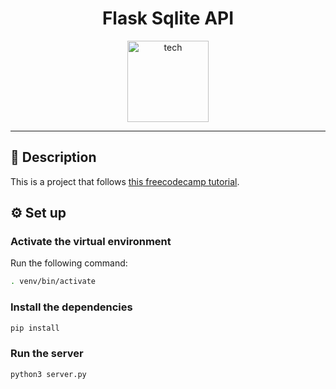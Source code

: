 <div align="center">
  <h1 align="center">Flask Sqlite API</h1>
  
  <img height="130" src="https://github.com/pabloluceroschneider/flask-sqlite-api/assets/43233080/b479adbd-cf7a-42b4-bc09-e2375f376114" alt="tech" />  
</div>
<hr/>

## 📃 Description
This is a project that follows [this freecodecamp tutorial](https://youtu.be/74NW-84BqbA?si=iniSY8VVZaj4otWT).  


## ⚙️ Set up

### Activate the virtual environment

Run the following command:

```bash
. venv/bin/activate
```

### Install the dependencies

```bash
pip install
```

### Run the server

```bash
python3 server.py
```
